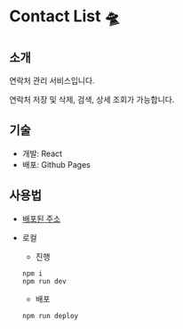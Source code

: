 # Contact List 🛸

## 소개

연락처 관리 서비스입니다.

연락처 저장 및 삭제, 검색, 상세 조회가 가능합니다.

## 기술

- 개발: React
- 배포: Github Pages

## 사용법

- [배포된 주소](https://minjeongss.github.io/ContactList/)

- 로컬
  - 진행
  ```
  npm i
  npm run dev
  ```
  - 배포
  ```
  npm run deploy
  ```
